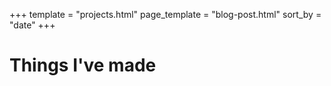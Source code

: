 +++
template = "projects.html"
page_template = "blog-post.html"
sort_by = "date"
+++

# Things I've made
